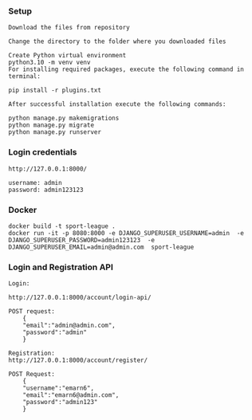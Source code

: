 ### Setup
    Download the files from repository

    Change the directory to the folder where you downloaded files

    Create Python virtual environment
    python3.10 -m venv venv
    For installing required packages, execute the following command in terminal:

    pip install -r plugins.txt

    After successful installation execute the following commands:
    
    python manage.py makemigrations
    python manage.py migrate
    python manage.py runserver

### Login credentials

    http://127.0.0.1:8000/
    
    username: admin
    password: admin123123


### Docker

    docker build -t sport-league .
    docker run -it -p 8080:8000 -e DJANGO_SUPERUSER_USERNAME=admin  -e DJANGO_SUPERUSER_PASSWORD=admin123123  -e DJANGO_SUPERUSER_EMAIL=admin@admin.com  sport-league


### Login and Registration API
    Login:

    http://127.0.0.1:8000/account/login-api/

    POST request: 
        {
        "email":"admin@admin.com",
        "password":"admin"
        }
    
    Registration:
    http://127.0.0.1:8000/account/register/

    POST Request:
        {
        "username":"emarn6",
        "email":"emarn6@admin.com",
        "password":"admin123"
        }